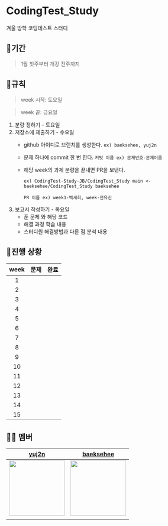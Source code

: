 # CodingTest_Study
겨울 방학 코딩테스트 스터디 

## 📍기간
> 1월 첫주부터 개강 전주까지

## 📍규칙
> week 시작: 토요일

> week 끝: 금요일

1. 분량 정하기 - 토요일
2. 저장소에 제출하기 - 수요일
   - github 아이디로 브랜치를 생성한다. `ex) baeksehee, yuj2n`
   - 문제 하나에 commit 한 번 한다. `커밋 이름 ex) 문제번호-문제이름`
   - 해당 week의 과제 분량을 끝내면 PR을 보낸다.
     
     `ex) CodingTest-Study-JB/CodingTest_Study main <- baeksehee/CodingTest_Study baeksehee`
     
     `PR 이름 ex) week1-백세희, week-전유진`
3. 보고서 작성하기 - 목요일
    - 푼 문제 와 해당 코드
    - 해결 과정 학습 내용
    - 스터디원 해결방법과 다른 점 분석 내용

## 📍진행 상황
| week | 문제 | 완료 |
| :--: | :--: | :--: |
|1     |      |      |
|2     |      |      |  
|3     |      |      |
|4     |      |      |
|5     |      |      |
|6     |      |      |
|7     |      |      |
|8     |      |      |
|9     |      |      |
|10    |      |      |
|11    |      |      |
|12    |      |      |
|13    |      |      |
|14    |      |      |
|15    |      |      |
## 👋🏻 멤버
|                              [yuj2n](https://github.com/yuj2n)                               |                            [baeksehee](https://github.com/baeksehee)                            |
| :-----------------------------------------------------------------------------------------------: | :---------------------------------------------------------------------------------------------: |
| <img src = "https://avatars.githubusercontent.com/u/101913688?v=4" witdh = 150px height = 150px/> | <img src ="https://avatars.githubusercontent.com/u/107687216?v=4" width =150px height = 150px/> |
|                                                                                                   |                                                                                                 |

